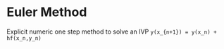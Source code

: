 <!---
odes "numerical methods" ivp "explicit method" "euler method"
--->
# Euler Method
Explicit numeric one step method to solve an IVP
```y(x_{n+1}) = y(x_n) + hf(x_n,y_n)```